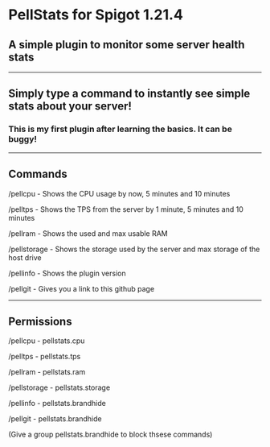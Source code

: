 # PellStats for Spigot 1.21.4
## A simple plugin to monitor some server health stats
---

## Simply type a command to instantly see simple stats about your server!

### This is my first plugin after learning the basics. It can be buggy!


---


## Commands


/pellcpu - Shows the CPU usage by now, 5 minutes and 10 minutes

/pelltps - Shows the TPS from the server by 1 minute, 5 minutes and 10 minutes

/pellram - Shows the used and max usable RAM

/pellstorage - Shows the storage used by the server and max storage of the host drive

/pellinfo - Shows the plugin version

/pellgit - Gives you a link to this github page


---


## Permissions

/pellcpu - pellstats.cpu

/pelltps - pellstats.tps

/pellram - pellstats.ram

/pellstorage - pellstats.storage

/pellinfo - pellstats.brandhide

/pellgit - pellstats.brandhide

(Give a group pellstats.brandhide to block thsese commands)
